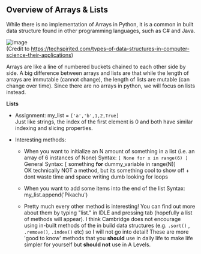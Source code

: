 ## Overview of Arrays & Lists

While there is no implementation of Arrays in Python, it is a common in built data structure found in other programming languages, such as C# and Java.  

![image](https://encrypted-tbn0.gstatic.com/images?q=tbn:ANd9GcQ6NpwpwU0xvTRgGStyLglHSqC731Lk-xfudGBeZhPgDHstqA1T)  
(Credit to https://techspirited.com/types-of-data-structures-in-computer-science-their-applications)  

Arrays are like a line of numbered buckets chained to each other side by side. A big difference between arrays and lists are that while the length of arrays are immutable (cannot change), the length of lists are mutable (can change over time). Since there are no arrays in python, we will focus on lists instead.  

**Lists**

- Assignment: my_list = `['a','b',1,2,True]`  
Just like strings, the index of the first element is 0 and both have similar indexing and slicing properties. 

- Interesting methods:  
  - When you want to initialize an N amount of something in a list (i.e. an array of 6 instances of None)
    Syntax: `[ None for x in range(6) ]`  
    General Syntax: [ something **for** dummy_variable in range(N)]  
    OK technically NOT a method, but its something cool to show off + dont waste time and space writing dumb looking for loops
      
  - When you want to add some items into the end of the list
    Syntax: my_list.append('Pikachu')
    
  - Pretty much every other method is interesting! You can find out more about them by typing "list." in IDLE and pressing tab (hopefully a list of methods will appear). I think Cambridge does not encourage using in-built methods of the in build data structures (e.g. `.sort()` , `.remove()`, `.index()` etc) so I will not go into detail! These are more 'good to know' methods that you **should** use in daily life to make life simpler for yourself but **should not** use in A Levels.
